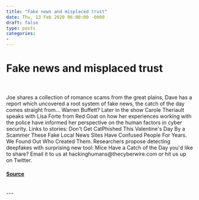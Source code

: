 ```yaml
---
title: "Fake news and misplaced trust"
date: Thu, 13 Feb 2020 06:00:00 -0000
draft: false
type: posts
categories: 
- 
---
```

# Fake news and misplaced trust

<br/>

<br/>
Joe shares a collection of romance scams from the great plains, Dave has a report which uncovered a root system of fake news, the catch of the day comes straight from... Warren Buffett? Later in the show Carole Theriault speaks with Lisa Forte from Red Goat on how her experiences working with the police have informed her perspective on the human factors in cyber security. Links to stories: Don't Get CatPhished This Valentine's Day By a Scammer These Fake Local News Sites Have Confused People For Years. We Found Out Who Created Them. Researchers propose detecting deepfakes with surprising new tool: Mice Have a Catch of the Day you'd like to share? Email it to us at hackinghumans@thecyberwire.com or hit us up on Twitter.

#### [Source](https://thecyberwire.com/podcasts/hacking-humans/85/notes)

<br/>
---
